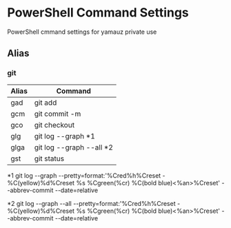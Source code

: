 # PowerShell Command Settings

PowerShell cmmand settings for yamauz private use

## Alias

### git

| Alias | Command                   |
| ----- | ------------------------- |
| gad   | git add                   |
| gcm   | git commit -m             |
| gco   | git checkout              |
| glg   | git log --graph \*1       |
| glga  | git log --graph --all \*2 |
| gst   | git status                |

\*1 git log --graph --pretty=format:'%Cred%h%Creset -%C(yellow)%d%Creset %s %Cgreen(%cr) %C(bold blue)<%an>%Creset' --abbrev-commit --date=relative

\*2 git log --graph --all --pretty=format:'%Cred%h%Creset -%C(yellow)%d%Creset %s %Cgreen(%cr) %C(bold blue)<%an>%Creset' --abbrev-commit --date=relative
